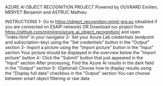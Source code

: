 AZURE AI OBJECT RECOGNITION PROJECT
Powered by OUVRARD Emilien, MERYET Benjamin and ASTRUC Mathieu

INSTRUCTIONS
1-  Go to https://object_recognition.mimil-grp.eu (disabled if you are connected on ESAIP network) OR
    Download our project from https://github.com/mimilgrp/azure_ai_object_recognition/ and open "index.html" in your navigator
2-  Set your Azure Lab credentials (endpoint and subscription-key) using the "Set credentials" button in the "Output" section
3-  Import a picture using the "Import picture" button in the "Input" section
    Your picture should be displayed in the overview below the "Import picture" button
4-  Click the "Submit" button that just appeared in the "Input" section
    After processing, Find the Azure AI results in the dark field in the "Output" section
5-  (Optional) Choose how to display results using the "Display full data" checkbox in the "Output" section
    You can choose between smart object filtering or raw data
